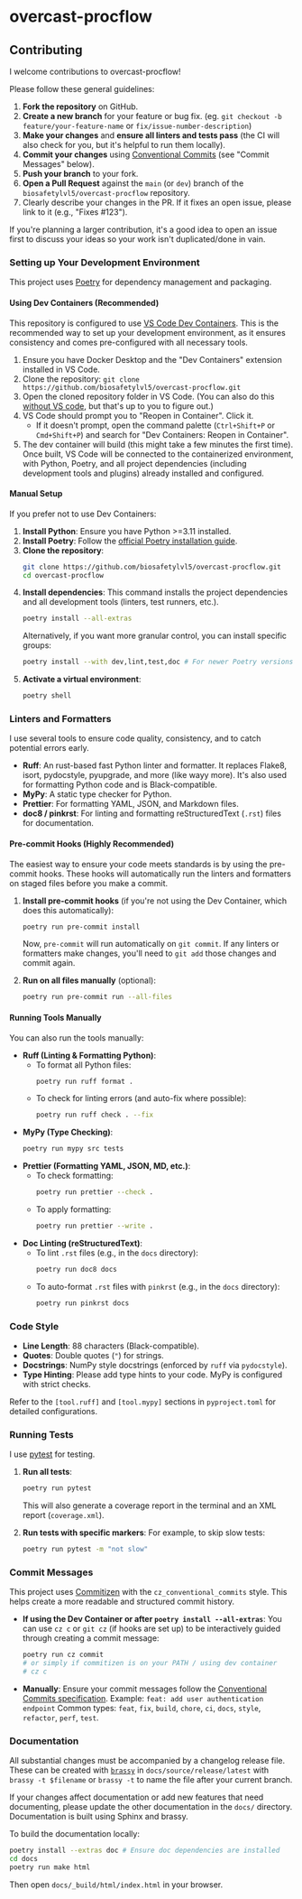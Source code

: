 # overcast-procflow


## Contributing

I welcome contributions to overcast-procflow!

Please follow these general guidelines:

1.  **Fork the repository** on GitHub.
2.  **Create a new branch** for your feature or bug fix. (eg. `git checkout -b feature/your-feature-name` or `fix/issue-number-description`)
3.  **Make your changes** and **ensure all linters and tests pass** (the CI will also check for you, but it's helpful to run them locally).
4.  **Commit your changes** using [Conventional Commits](https://www.conventionalcommits.org/) (see "Commit Messages" below).
5.  **Push your branch** to your fork.
6.  **Open a Pull Request** against the `main` (or `dev`) branch of the `biosafetylvl5/overcast-procflow` repository.
7.  Clearly describe your changes in the PR. If it fixes an open issue, please link to it (e.g., "Fixes #123").

If you're planning a larger contribution, it's a good idea to open an issue first to discuss your ideas so your work isn't duplicated/done in vain.

### Setting up Your Development Environment

This project uses [Poetry](https://python-poetry.org/) for dependency management and packaging.

#### Using Dev Containers (Recommended)

This repository is configured to use [VS Code Dev Containers](https://code.visualstudio.com/docs/devcontainers/containers). This is the recommended way to set up your development environment, as it ensures consistency and comes pre-configured with all necessary tools.

1.  Ensure you have Docker Desktop and the "Dev Containers" extension installed in VS Code.
2.  Clone the repository: `git clone https://github.com/biosafetylvl5/overcast-procflow.git`
3.  Open the cloned repository folder in VS Code. (You can also do this [without VS code](https://github.com/devcontainers/cli), but that's up to you to figure out.)
4.  VS Code should prompt you to "Reopen in Container". Click it.
    *   If it doesn't prompt, open the command palette (`Ctrl+Shift+P` or `Cmd+Shift+P`) and search for "Dev Containers: Reopen in Container".
5.  The dev container will build (this might take a few minutes the first time). Once built, VS Code will be connected to the containerized environment, with Python, Poetry, and all project dependencies (including development tools and plugins) already installed and configured.

#### Manual Setup

If you prefer not to use Dev Containers:

1.  **Install Python**: Ensure you have Python >=3.11 installed.
2.  **Install Poetry**: Follow the [official Poetry installation guide](https://python-poetry.org/docs/#installation).
3.  **Clone the repository**:
    ```bash
    git clone https://github.com/biosafetylvl5/overcast-procflow.git
    cd overcast-procflow
    ```
4.  **Install dependencies**: This command installs the project dependencies and all development tools (linters, test runners, etc.).
    ```bash
    poetry install --all-extras
    ```
    Alternatively, if you want more granular control, you can install specific groups:
    ```bash
    poetry install --with dev,lint,test,doc # For newer Poetry versions
    ```
5.  **Activate a virtual environment**:
    ```bash
    poetry shell
    ```

### Linters and Formatters

I use several tools to ensure code quality, consistency, and to catch potential errors early.

*   **Ruff**: An rust-based fast Python linter and formatter. It replaces Flake8, isort, pydocstyle, pyupgrade, and more (like wayy more). It's also used for formatting Python code and is Black-compatible.
*   **MyPy**: A static type checker for Python.
*   **Prettier**: For formatting YAML, JSON, and Markdown files.
*   **doc8 / pinkrst**: For linting and formatting reStructuredText (`.rst`) files for documentation.

#### Pre-commit Hooks (Highly Recommended)

The easiest way to ensure your code meets standards is by using the pre-commit hooks. These hooks will automatically run the linters and formatters on staged files before you make a commit.

1.  **Install pre-commit hooks** (if you're not using the Dev Container, which does this automatically):
    ```bash
    poetry run pre-commit install
    ```
    Now, `pre-commit` will run automatically on `git commit`. If any linters or formatters make changes, you'll need to `git add` those changes and commit again.

2.  **Run on all files manually** (optional):
    ```bash
    poetry run pre-commit run --all-files
    ```

#### Running Tools Manually

You can also run the tools manually:

*   **Ruff (Linting & Formatting Python)**:
    *   To format all Python files:
        ```bash
        poetry run ruff format .
        ```
    *   To check for linting errors (and auto-fix where possible):
        ```bash
        poetry run ruff check . --fix
        ```
*   **MyPy (Type Checking)**:
    ```bash
    poetry run mypy src tests
    ```
*   **Prettier (Formatting YAML, JSON, MD, etc.)**:
    *   To check formatting:
        ```bash
        poetry run prettier --check .
        ```
    *   To apply formatting:
        ```bash
        poetry run prettier --write .
        ```
*   **Doc Linting (reStructuredText)**:
    *   To lint `.rst` files (e.g., in the `docs` directory):
        ```bash
        poetry run doc8 docs
        ```
    *   To auto-format `.rst` files with `pinkrst` (e.g., in the `docs` directory):
        ```bash
        poetry run pinkrst docs
        ```

### Code Style

 *  **Line Length**: 88 characters (Black-compatible).
 *  **Quotes**: Double quotes (`"`) for strings.
 *  **Docstrings**: NumPy style docstrings (enforced by `ruff` via `pydocstyle`).
 *  **Type Hinting**: Please add type hints to your code. MyPy is configured with strict checks.

Refer to the `[tool.ruff]` and `[tool.mypy]` sections in `pyproject.toml` for detailed configurations.

### Running Tests

I use [pytest](https://docs.pytest.org/) for testing.

1.  **Run all tests**:
    ```bash
    poetry run pytest
    ```
    This will also generate a coverage report in the terminal and an XML report (`coverage.xml`).

2.  **Run tests with specific markers**:
    For example, to skip slow tests:
    ```bash
    poetry run pytest -m "not slow"
    ```

### Commit Messages

This project uses [Commitizen](https://commitizen-tools.github.io/commitizen/) with the `cz_conventional_commits` style. This helps create a more readable and structured commit history.

* **If using the Dev Container or after `poetry install --all-extras`**:
    You can use `cz c` or `git cz` (if hooks are set up) to be interactively guided through creating a commit message:
    ```bash
    poetry run cz commit
    # or simply if commitizen is on your PATH / using dev container
    # cz c
    ```
* **Manually**:
    Ensure your commit messages follow the [Conventional Commits specification](https://www.conventionalcommits.org/en/v1.0.0/).
    Example: `feat: add user authentication endpoint`
    Common types: `feat`, `fix`, `build`, `chore`, `ci`, `docs`, `style`, `refactor`, `perf`, `test`.

### Documentation

All substantial changes must be accompanied by a changelog release file. These can be created with [`brassy`](https://biosafetylvl5.github.io/brassy/) in `docs/source/release/latest` with `brassy -t $filename` or `brassy -t` to name the file after your current branch.

If your changes affect documentation or add new features that need documenting, please update the other documentation in the `docs/` directory. Documentation is built using Sphinx and brassy.

To build the documentation locally:
```bash
poetry install --extras doc # Ensure doc dependencies are installed
cd docs
poetry run make html
```

Then open `docs/_build/html/index.html` in your browser.
